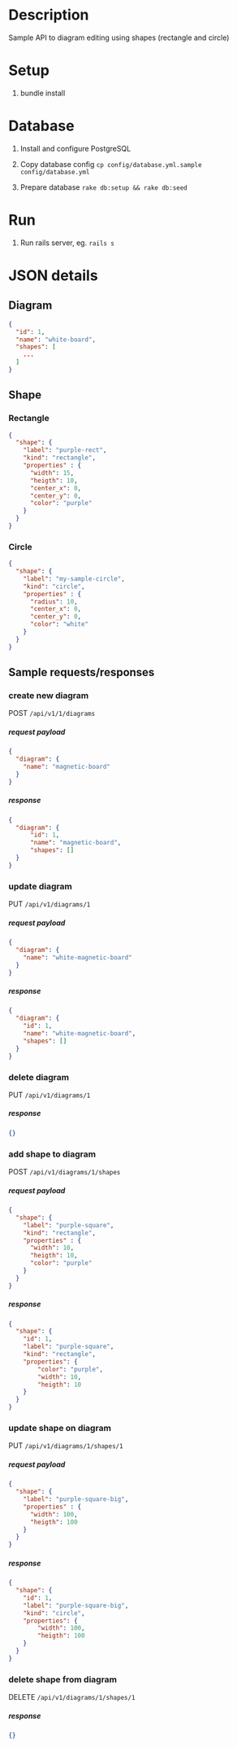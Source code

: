 # Description

Sample API to diagram editing using shapes (rectangle and circle)

# Setup

1. bundle install

# Database

1. Install and configure PostgreSQL

2. Copy database config ```cp config/database.yml.sample config/database.yml```

3. Prepare database ```rake db:setup && rake db:seed```

# Run

1. Run rails server, eg. ```rails s```


# JSON details

## Diagram

```json
{
  "id": 1,
  "name": "white-board",
  "shapes": [
    ...
  ]
}
```

## Shape

### Rectangle

```json
{
  "shape": {
    "label": "purple-rect",
    "kind": "rectangle",
    "properties" : {
      "width": 15,
      "heigth": 10,
      "center_x": 0,
      "center_y": 0,
      "color": "purple"
    }
  }
}
```

### Circle

```json
{
  "shape": {
    "label": "my-sample-circle",
    "kind": "circle",
    "properties" : {
      "radius": 10,
      "center_x": 0,
      "center_y": 0,
      "color": "white"
    }
  }
}
```

## Sample requests/responses

### create new diagram

POST `/api/v1/1/diagrams`

##### request payload

```json
{
  "diagram": {
    "name": "magnetic-board"
  }
}
```

##### response

```json
{
  "diagram": {
      "id": 1,
      "name": "magnetic-board",
      "shapes": []
  }
}
```

### update diagram

PUT `/api/v1/diagrams/1`

##### request payload

```json
{
  "diagram": {
    "name": "white-magnetic-board"
  }
}
```

##### response

```json
{
  "diagram": {
    "id": 1,
    "name": "white-magnetic-board",
    "shapes": []
  }
}
```

### delete diagram

PUT `/api/v1/diagrams/1`

##### response

```json
{}
```

### add shape to diagram

POST `/api/v1/diagrams/1/shapes`

##### request payload

```json
{
  "shape": {
    "label": "purple-square",
    "kind": "rectangle",
    "properties" : {
      "width": 10,
      "heigth": 10,
      "color": "purple"
    }
  }
}
```

##### response

```json
{
  "shape": {
    "id": 1,
    "label": "purple-square",
    "kind": "rectangle",
    "properties": {
        "color": "purple",
        "width": 10,
        "heigth": 10
    }
  }
}
```

### update shape on diagram

PUT `/api/v1/diagrams/1/shapes/1`

##### request payload

```json
{
  "shape": {
    "label": "purple-square-big",
    "properties" : {
      "width": 100,
      "heigth": 100
    }
  }
}
```

##### response

```json
{
  "shape": {
    "id": 1,
    "label": "purple-square-big",
    "kind": "circle",
    "properties": {
        "width": 100,
        "heigth": 100
    }
  }
}
```

### delete shape from diagram

DELETE `/api/v1/diagrams/1/shapes/1`

##### response

```json
{}
```
